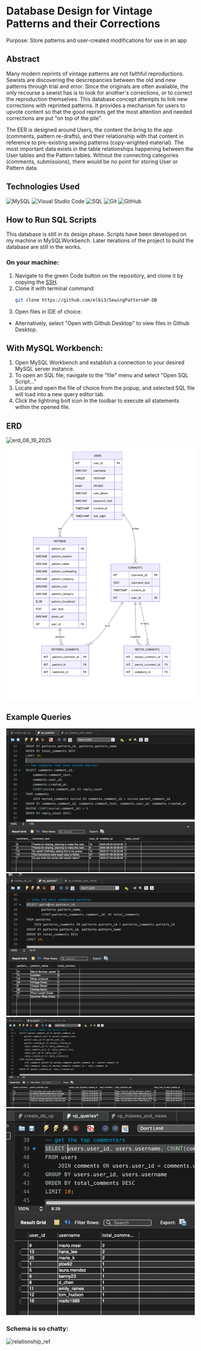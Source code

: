 # Database Design for Vintage Patterns and their Corrections

Purpose: Store patterns and user-created modifications for use in an app

## Abstract
Many modern reprints of vintage patterns are not faithful reproductions. Sewists are discovering the descrepancies between the old and new patterns through trial and error. Since the originals are often available, the only recourse a sewist has is to look for another's corrections, or to correct the reproduction themselves. This database concept attempts to link new corrections with reprinted patterns. It provides a mechanism for users to upvote content so that the good reprints get the most attention and needed corrections are put "on top of the pile".

The EER is designed around Users, the content the bring to the app (comments, pattern re-drafts), and their relationship with that content in reference to pre-existing sewing patterns (copy-wrighted material). The most important data exists in the table relationships happening between the User tables and the Pattern tables. Without the connecting categories (comments, submissions), there would be no point for storing User or Pattern data. 

## Technologies Used 
![MySQL](https://img.shields.io/badge/mysql-4479A1.svg?style=for-the-badge&logo=mysql&logoColor=white)
![Visual Studio Code](https://img.shields.io/badge/Visual%20Studio%20Code-0078d7.svg?style=for-the-badge&logo=vscode&logoColor=white)
![SQL](https://img.shields.io/badge/SQL-4169E1.svg?style=for-the-badge&logo=visual-studio-code&logoColor=orange)
![Git](https://img.shields.io/badge/Git-2E0305?style=for-the-badge&logo=git&logoColor=fa7c52)
![GitHub](https://img.shields.io/badge/GitHub-22043C?style=for-the-badge&logo=github&logoColor=fa7c52)

## How to Run SQL Scripts
This database is still in its design phase. Scripts have been developed on my machine in MySQLWorkbench. Later iterations of the project to build the database are still in the works.

### On your machine:
1. Navigate to the green Code button on the repository, and clone it by copying the [SSH](git@github.com:elbi3/SewingPatternApp-DB.git).
2. Clone it with terminal command:
   ```sh
   git clone https://github.com/elbi3/SewingPatternAP-DB
   ```
3. Open files in IDE of choice.
   
- Alternatively, select "Open with Github Desktop" to view files in Github Desktop.
  
## With MySQL Workbench:
1. Open MySQL Workbench and establish a connection to your desired MySQL server instance.
2. To open an SQL file, navigate to the "file" menu and select "Open SQL Script..."
3. Locate and open the file of choice from the popup, and selected SQL file will load into a new query editor tab.
4. Click the lightning bolt icon in the toolbar to execute all statements within the opened file.

## ERD
<img width="654" height="591" alt="erd_08_19_2025" src="https://github.com/user-attachments/assets/867875cd-a0a4-4327-9e44-1df2e4b4b452" /> 

![ERD made in mermaid](design/erd_readme.png)

## Example Queries
![nested comments sql query](docs/query_screenshots/comments-nested.png)
![most commented patterns sql query](docs/query_screenshots/most_commented_patterns.png)
![parent and nested reply comments sql query](docs/query_screenshots/parent_comment_nested_reply.png)
![top commenters sql query](docs/query_screenshots/top_commenters.png)

### Schema is so chatty:
![relationship_ref](https://github.com/user-attachments/assets/a954a41f-f7c0-4694-90ef-0464e6f2758d)

